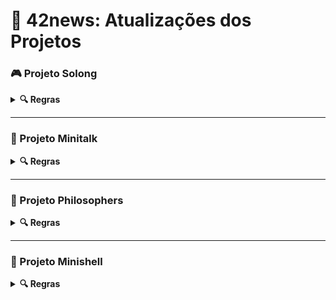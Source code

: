 # 🚀 42news: Atualizações dos Projetos

### 🎮 Projeto Solong
<details>
<summary><b>🔍 Regras</b></summary>
<div>
  - 🌍 **Mapa**: Deve ser quadrado  
  - ❤️ **Vidas**: Cada jogador começa com 3  
  - ⏳ **Tempo**: Máximo de 15 minutos por partida  
  - 📚 **Bibliotecas**: Proibido usar bibliotecas externas  
</div>
</details>

---

### 📡 Projeto Minitalk
<details>
<summary><b>🔍 Regras</b></summary>
<div>
  - 🖥️ **Comunicação**: Apenas entre dois processos  
  - 💬 **Mensagem**: Tamanho máximo de 256 bytes  
  - 🔧 **Sinais Unix**: Uso obrigatório para troca de mensagens  
  - ⏱️ **Resposta**: Tempo limite de 1 segundo  
</div>
</details>

---

### 🤔 Projeto Philosophers
<details>
<summary><b>🔍 Regras</b></summary>
<div>
  - 👥 **Helder**: Entre 2 e 10 participantes  
  - 🍽️ **Ações**: Filosofar e comer indefinidamente  
  - 🔒 **Deadlock**: Não pode ocorrer de jeito nenhum  
  - ⏲️ **Garfo**: Tempo para pegar o garfo não pode exceder 2 segundos  
</div>
</details>

---

### 🐚 Projeto Minishell
<details>
<summary><b>🔍 Regras</b></summary>
<div>
  - 🔄 **Redirecionamento**: Suporte para entrada e saída  
  - 🌍 **Ambiente**: Suporte para variáveis de ambiente  
  - 🔗 **Comandos Pipe**: Número ilimitado de pipes permitidos  
  - 🚫 **Restrições**: Não usar a função `system()`  
</div>
</details>
